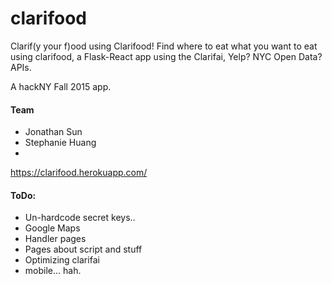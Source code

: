 # clarifood
Clarif(y your f)ood using Clarifood! Find where to eat what you want to eat using clarifood, a Flask-React app using the Clarifai, Yelp? NYC Open Data? APIs.

A hackNY Fall 2015 app.

#### Team
 - Jonathan Sun
 - Stephanie Huang
 - 
 
https://clarifood.herokuapp.com/

#### ToDo:
 - Un-hardcode secret keys..
 - Google Maps
 - Handler pages
 - Pages about script and stuff
 - Optimizing clarifai
 - mobile... hah.
